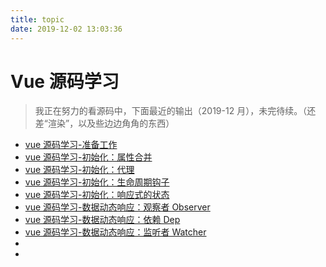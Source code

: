 ```yaml
---
title: topic
date: 2019-12-02 13:03:36
---
```


# Vue 源码学习

> 我正在努力的看源码中，下面最近的输出（2019-12 月），未完待续。（还差“渲染”，以及些边边角角的东西）

- [vue 源码学习-准备工作](/2019/12/03/vue-learn-start/)
- [vue 源码学习-初始化：属性合并](/2019/12/09/vue-learn-init-merge-options/)
- [vue 源码学习-初始化：代理](http://127.0.0.1:4000/2019/12/09/vue-learn-init-proxy/)
- [vue 源码学习-初始化：生命周期钩子](/2019/12/09/vue-learn-init-lifecycle-hook/)
- [vue 源码学习-初始化：响应式的状态](/2019/12/09/vue-learn-init-state/)
- [vue 源码学习-数据动态响应：观察者 Observer](/2019/12/15/vue-learn-reactive-observer/)
- [vue 源码学习-数据动态响应：依赖 Dep](/2019/12/15/vue-learn-reactive-dep/)
- [vue 源码学习-数据动态响应：监听者 Watcher](/2019/12/15/vue-learn-reactive-watcher/)
- []()
- []()
